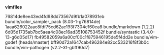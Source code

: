 
**vimfiles**


 76814de8ee43ed4fd98dd73567d9fb1a078931eb bundle/color_sampler_pack (8.03-1-g76814de)
 1aaa626022aac8fdf75cd62ac193f7304e160ea8 bundle/markdown (1.2.2)
 6d05d1735ab7bc5aea4c08ec16ad35108753452f bundle/syntastic (3.4.0-13-g6d05d17)
 fb49582059a6a00cf00c1f875946195de5f4dd2e bundle/vim-godef (heads/master)
 bff90d72a1647cab496284e82cc533216f8f3b0c bundle/vim-pathogen (v2.2-31-gbff90d7)

